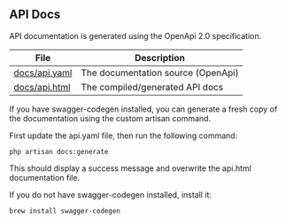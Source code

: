 ## API Docs

API documentation is generated using the OpenApi 2.0 specification.  

| File          | Description                          |
|---------------|--------------------------------------|
| [docs/api.yaml](api.yaml) | The documentation source (OpenApi)   |
| [docs/api.html](api.html) | The compiled/generated API docs      |

If you have swagger-codegen installed, you can generate a fresh copy of the documentation using the custom artisan command.  

First update the api.yaml file, then run the following command:
```
php artisan docs:generate
```
This should display a success message and overwrite the api.html documentation file.


If you do not have swagger-codegen installed, install it:
```
brew install swagger-codegen
```
